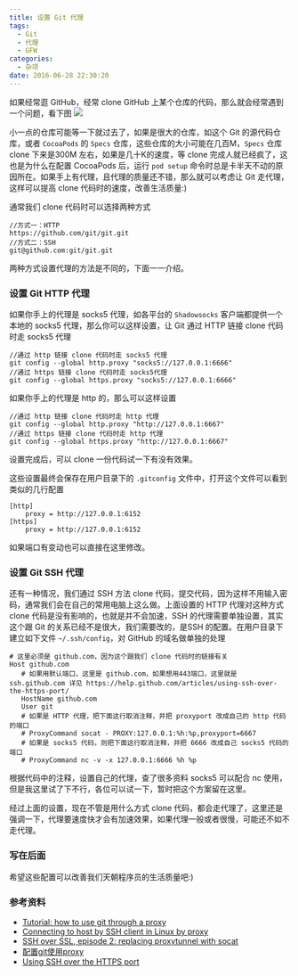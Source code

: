 ```yaml
---
title: 设置 Git 代理
tags:
  - Git
  - 代理
  - GFW
categories:
  - 杂项
date: 2016-06-28 22:30:20
---
```


如果经常逛 GitHub，经常 clone GitHub 上某个仓库的代码，那么就会经常遇到一个问题，看下图
![](https://o4zqhe4wo.qnssl.com/blog-img/1467124551557.png)

小一点的仓库可能等一下就过去了，如果是很大的仓库，如这个 Git 的源代码仓库，或者 `CocoaPods` 的 `Specs` 仓库，这些仓库的大小可能在几百M，`Specs` 仓库 clone 下来是300M 左右，如果是几十K的速度，等 clone 完成人就已经疯了，这也是为什么在配置 CocoaPods 后，运行 `pod setup` 命令时总是卡半天不动的原因所在。如果手上有代理，且代理的质量还不错，那么就可以考虑让 Git 走代理，这样可以提高 clone 代码时的速度，改善生活质量:)

通常我们 clone 代码时可以选择两种方式

```
//方式一：HTTP
https://github.com/git/git.git
//方式二：SSH
git@github.com:git/git.git
```

两种方式设置代理的方法是不同的，下面一一介绍。

### 设置 Git HTTP 代理

如果你手上的代理是 socks5 代理，如各平台的 `Shadowsocks` 客户端都提供一个本地的 socks5 代理，那么你可以这样设置，让 Git 通过 HTTP 链接 clone 代码时走 socks5 代理

```
//通过 http 链接 clone 代码时走 socks5 代理
git config --global http.proxy "socks5://127.0.0.1:6666"
//通过 https 链接 clone 代码时走 socks5代理
git config --global https.proxy "socks5://127.0.0.1:6666"
```

如果你手上的代理是 http 的，那么可以这样设置

```
//通过 http 链接 clone 代码时走 http 代理
git config --global http.proxy "http://127.0.0.1:6667"
//通过 https 链接 clone 代码时走 http 代理
git config --global https.proxy "http://127.0.0.1:6667"
```

设置完成后，可以 clone 一份代码试一下有没有效果。

这些设置最终会保存在用户目录下的 `.gitconfig` 文件中，打开这个文件可以看到类似的几行配置

```
[http]
    proxy = http://127.0.0.1:6152
[https]
    proxy = http://127.0.0.1:6152

```

如果端口有变动也可以直接在这里修改。

### 设置 Git SSH 代理

还有一种情况，我们通过 SSH 方法 clone 代码，提交代码，因为这样不用输入密码，通常我们会在自己的常用电脑上这么做。上面设置的 HTTP 代理对这种方式 clone 代码是没有影响的，也就是并不会加速，SSH 的代理需要单独设置，其实这个跟 Git 的关系已经不是很大，我们需要改的，是SSH 的配置。在用户目录下建立如下文件 `~/.ssh/config`，对 GitHub 的域名做单独的处理

```
# 这里必须是 github.com，因为这个跟我们 clone 代码时的链接有关
Host github.com
   # 如果用默认端口，这里是 github.com，如果想用443端口，这里就是 ssh.github.com 详见 https://help.github.com/articles/using-ssh-over-the-https-port/
   HostName github.com
   User git
   # 如果是 HTTP 代理，把下面这行取消注释，并把 proxyport 改成自己的 http 代码的端口
   # ProxyCommand socat - PROXY:127.0.0.1:%h:%p,proxyport=6667
   # 如果是 socks5 代码，则把下面这行取消注释，并把 6666 改成自己 socks5 代码的端口
   # ProxyCommand nc -v -x 127.0.0.1:6666 %h %p

```

根据代码中的注释，设置自己的代理，查了很多资料 socks5 可以配合 nc 使用，但是我这里试了下不行，各位可以试一下，暂时把这个方案留在这里。

经过上面的设置，现在不管是用什么方式 clone 代码，都会走代理了，这里还是强调一下，代理要速度快才会有加速效果，如果代理一般或者很慢，可能还不如不走代理。

### 写在后面

希望这些配置可以改善我们天朝程序员的生活质量吧:)

### 参考资料
* [Tutorial: how to use git through a proxy](https://cms-sw.github.io/tutorial-proxy.html)
* [Connecting to host by SSH client in Linux by proxy](https://unix.stackexchange.com/questions/68826/connecting-to-host-by-ssh-client-in-linux-by-proxy)
* [SSH over SSL, episode 2: replacing proxytunnel with socat](http://blog.chmd.fr/ssh-over-ssl-episode-2-replacing-proxytunnel-with-socat.html)
* [配置git使用proxy](http://leolovenet.com/blog/2014/05/28/git-and-proxy/)
* [Using SSH over the HTTPS port](https://help.github.com/articles/using-ssh-over-the-https-port/)

